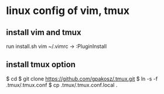 # linux config of vim, tmux


## install vim and tmux
run install.sh
vim ~/.vimrc -> :PluginInstall


## install tmux option
$ cd
$ git clone https://github.com/gpakosz/.tmux.git
$ ln -s -f .tmux/.tmux.conf
$ cp .tmux/.tmux.conf.local .

